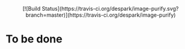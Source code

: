 <p align="center">
[![Build Status](https://travis-ci.org/despark/image-purify.svg?branch=master)](https://travis-ci.org/despark/image-purify)
</p>

# To be done